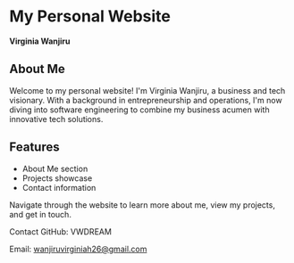 
# My Personal Website

**Virginia Wanjiru**

## About Me
Welcome to my personal website! I'm Virginia Wanjiru, a business and tech visionary. With a background in entrepreneurship and operations, I'm now diving into software engineering to combine my business acumen with innovative tech solutions.

## Features
- About Me section
- Projects showcase
- Contact information

Navigate through the website to learn more about me, view my projects, and get in touch.

Contact
GitHub: VWDREAM

Email: wanjiruvirginiah26@gmail.com